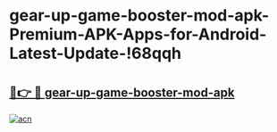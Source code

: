 # gear-up-game-booster-mod-apk-Premium-APK-Apps-for-Android-Latest-Update-!68qqh

# <h2><a href="https://hbzavx.esa.edu.pl?title=gear-up-game-booster-mod-apk&ref=68qqh">🔗👉 🔴 gear-up-game-booster-mod-apk</a></h2>

[![acn](https://github.com/user-attachments/assets/0f9c940e-d8b0-45ae-aac7-cd30a18b3e1c)](https://hbzavx.esa.edu.pl?title=gear-up-game-booster-mod-apk&ref=68qqh)

